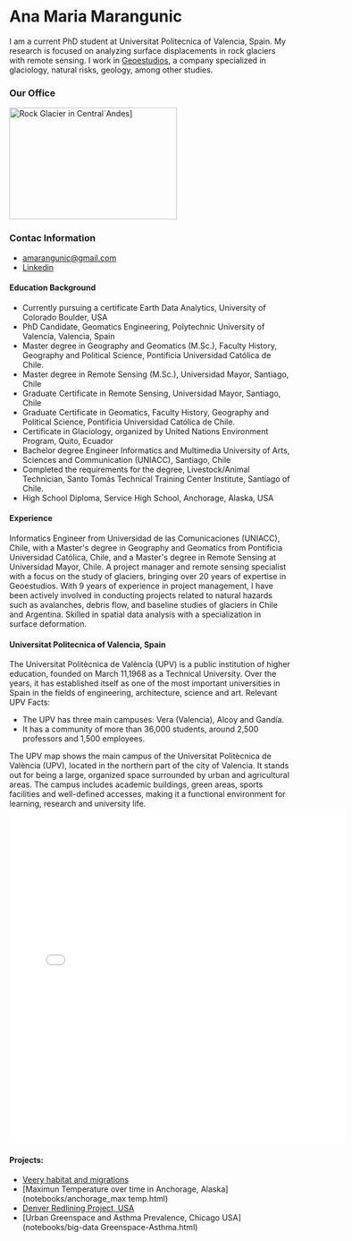 # Ana Maria Marangunic

I am a current PhD student at Universitat Politecnica of Valencia, Spain. My research is focused on analyzing surface displacements in rock glaciers with remote sensing. 
I work in [Geoestudios](https://geoestudios.cl), a company specialized in glaciology, natural risks, geology, among other studies.

### Our Office
<img src="img/20190215_090613.jpg" alt="Rock Glacier in Central´Andes]" width="300" height="200">

### Contac Information
* amarangunic@gmail.com
* [Linkedin](https://linkedin.com/in/ana-maría-marangunic-vrsalovic-44a89160)

#### Education Background
* Currently pursuing a certificate Earth Data Analytics, University of Colorado Boulder, USA
* PhD Candidate, Geomatics Engineering, Polytechnic University of Valencia, Valencia, Spain
* Master degree in Geography and Geomatics (M.Sc.), Faculty History, Geography and Political Science, Pontificia Universidad Católica de Chile.
* Master degree in Remote Sensing (M.Sc.), Universidad Mayor, Santiago, Chile
* Graduate Certificate in Remote Sensing, Universidad Mayor, Santiago, Chile
* Graduate Certificate in Geomatics, Faculty History, Geography and Political Science, Pontificia Universidad Católica de Chile.
* Certificate in Glaciology, organized by United Nations Environment Program, Quito, Ecuador
* Bachelor degree Engineer Informatics and Multimedia University of Arts, Sciences and Communication (UNIACC),   Santiago, Chile
* Completed the requirements for the degree, Livestock/Animal Technician, Santo Tomás Technical Training Center Institute, Santiago of Chile.
* High School Diploma, Service High School, Anchorage, Alaska, USA

#### Experience
Informatics Engineer from Universidad de las Comunicaciones (UNIACC), Chile, with a Master's degree in Geography and Geomatics from Pontificia Universidad Católica, Chile,
and a Master's degree in Remote Sensing at Universidad Mayor, Chile. A project manager and remote sensing specialist with a focus on the study of glaciers, bringing over
20 years of expertise in Geoestudios. With 9 years of experience in project management, I have been actively involved in conducting projects related to natural hazards 
such as avalanches, debris flow, and baseline studies of glaciers in Chile and Argentina. Skilled in spatial data analysis with a specialization in surface deformation.

#### Universitat Politecnica of Valencia, Spain
The Universitat Politècnica de València (UPV) is a public institution of higher education, founded on March 11,1968 as a Technical University. Over the years, it has
established itself as one of the most important universities in Spain in the fields of engineering, architecture, science and art.
Relevant UPV Facts:
* The UPV has three main campuses: Vera (Valencia), Alcoy and Gandía.
* It has a community of more than 36,000 students, around 2,500 professors and 1,500 employees.

The UPV map shows the main campus of the Universitat Politècnica de València (UPV), located in the northern part of the city of Valencia. It stands out for being a large,
organized space surrounded by urban and agricultural areas.
The campus includes academic buildings, green areas, sports facilities and well-defined accesses, making it a functional environment for learning, research and university life.
<embed type="text/html" src="img/upv.html" width="600" height="600">


#### Projects:
* [Veery habitat and migrations](notebooks/veery-migatrion.html)
* [Maximun Temperature over time in Anchorage, Alaska](notebooks/anchorage_max temp.html)
* [Denver Redlining Project, USA](notebooks/combined_redlining_report.html)
* [Urban Greenspace and Asthma Prevalence, Chicago USA](notebooks/big-data Greenspace-Asthma.html)

